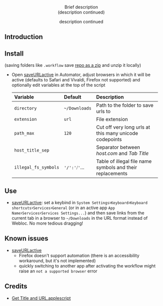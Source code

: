 <p align="center">
Brief description
<br>
(description continued)
</p>

<p align="center">  
description continued
</p>


## Introduction

## Install
  (saving folders like `.workflow` save [repo as a zip](https://github.com/eugenesvk/macOS.ext_automation/archive/refs/heads/main.zip) and unzip it locally)
  - Open [saveURLactive](./saveURLactive.workflow) in Automator, adjust browsers in which it will be active (defaults to Safari and Vivaldi, Firefox not supported) and optionally edit variables at the top of the script

    |Variable            	|Default      	| Description                                              	|
    |:-                  	|:-           	|:-                                                        	|
    |`directory`         	|`~/Downloads`	| Path to the folder to save urls to                       	|
    |`extension`         	|`url`        	| File extension                                           	|
    |`path_max`          	|`120`        	| Cut off very long urls at this many unicode codepoints   	|
    |`host_title_sep`    	|` `          	| Separator between _host.com_ and _Tab Title_             	|
    |`illegal_fs_symbols`	|`'/':'⧸'`... 	| Table of illegal file name symbols and their replacements	|

## Use
  - [saveURLactive](./saveURLactive.workflow): set a keybind in `System Settings`›`Keyboard`›`Keyboard shortcuts`›`Services`›`General` (or in an active app `App Name`›`Services`›`Services Settings...`) and then save links from the current tab in a browser to `~/Downloads` in the URL format instead of Webloc. No more tedious dragging!

## Known issues
  - [saveURLactive](./saveURLactive.workflow)
    - Firefox doesn't support automation (there is an accessibility workaround, but it's not implemented)
    - quickly switching to another app after activating the workflow might raise an `not a supported browser` error

## Credits
  - [Get Title and URL.applescript](https://gist.github.com/vitorgalvao/5392178)
